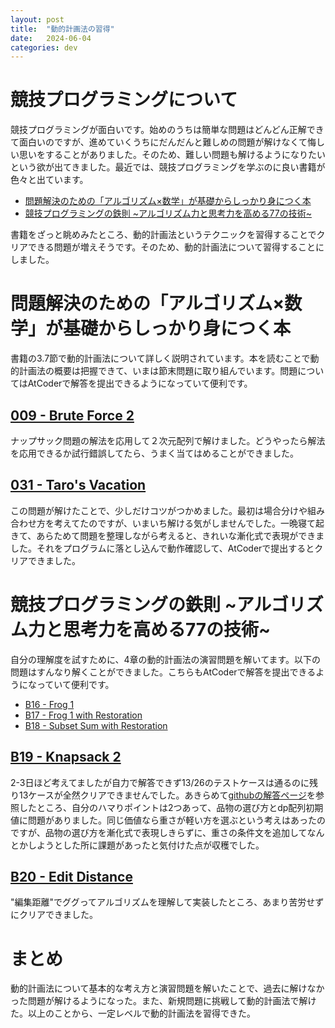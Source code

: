 ```yaml
---
layout: post
title:  "動的計画法の習得"
date:   2024-06-04
categories: dev
---
```


# 競技プログラミングについて

競技プログラミングが面白いです。始めのうちは簡単な問題はどんどん正解できて面白いのですが、進めていくうちにだんだんと難しめの問題が解けなくて悔しい思いをすることがありました。そのため、難しい問題も解けるようになりたいという欲が出てきました。最近では、競技プログラミングを学ぶのに良い書籍が色々と出ています。

- [問題解決のための「アルゴリズム×数学」が基礎からしっかり身につく本](https://amzn.to/3Kv6L9U)
- [競技プログラミングの鉄則 ~アルゴリズム力と思考力を高める77の技術~](https://amzn.to/4ea2beA)

書籍をざっと眺めみたところ、動的計画法というテクニックを習得することでクリアできる問題が増えそうです。そのため、動的計画法について習得することにしました。

# 問題解決のための「アルゴリズム×数学」が基礎からしっかり身につく本

書籍の3.7節で動的計画法について詳しく説明されています。本を読むことで動的計画法の概要は把握できて、いまは節末問題に取り組んでいます。問題についてはAtCoderで解答を提出できるようになっていて便利です。

## [009 - Brute Force 2](https://atcoder.jp/contests/math-and-algorithm/tasks/math_and_algorithm_i)

ナップサック問題の解法を応用して２次元配列で解けました。どうやったら解法を応用できるか試行錯誤してたら、うまく当てはめることができました。

## [031 - Taro's Vacation](https://atcoder.jp/contests/math-and-algorithm/tasks/math_and_algorithm_ac)

この問題が解けたことで、少しだけコツがつかめました。最初は場合分けや組み合わせ方を考えてたのですが、いまいち解ける気がしませんでした。一晩寝て起きて、あらためて問題を整理しながら考えると、きれいな漸化式で表現ができました。それをプログラムに落とし込んで動作確認して、AtCoderで提出するとクリアできました。

# 競技プログラミングの鉄則 ~アルゴリズム力と思考力を高める77の技術~

自分の理解度を試すために、4章の動的計画法の演習問題を解いてます。以下の問題はすんなり解くことができました。こちらもAtCoderで解答を提出できるようになっていて便利です。

- [B16 - Frog 1](https://atcoder.jp/contests/tessoku-book/tasks/dp_a)
- [B17 - Frog 1 with Restoration](https://atcoder.jp/contests/tessoku-book/tasks/tessoku_book_cp)
- [B18 - Subset Sum with Restoration](https://atcoder.jp/contests/tessoku-book/tasks/tessoku_book_cq)

## [B19 - Knapsack 2](https://atcoder.jp/contests/tessoku-book/tasks/tessoku_book_cr)

2-3日ほど考えてましたが自力で解答できず13/26のテストケースは通るのに残り13ケースが全然クリアできませんでした。あきらめて[githubの解答ページ](https://github.com/E869120/kyopro-tessoku?tab=readme-ov-file)を参照したところ、自分のハマりポイントは2つあって、品物の選び方とdp配列初期値に問題がありました。同じ価値なら重さが軽い方を選ぶという考えはあったのですが、品物の選び方を漸化式で表現しきらずに、重さの条件文を追加してなんとかしようとした所に課題があったと気付けた点が収穫でした。

## [B20 - Edit Distance](https://atcoder.jp/contests/tessoku-book/tasks/tessoku_book_cs)

"編集距離"でググってアルゴリズムを理解して実装したところ、あまり苦労せずにクリアできました。

# まとめ

動的計画法について基本的な考え方と演習問題を解いたことで、過去に解けなかった問題が解けるようになった。また、新規問題に挑戦して動的計画法で解けた。以上のことから、一定レベルで動的計画法を習得できた。
